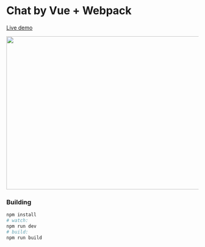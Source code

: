 # Chat by Vue + Webpack

[Live demo](http://coffcer.github.io/vue-chat/)

<img width="600" height="400" src="http://coffcer.github.io/vue-chat/build/images/intro.jpg">

### Building

``` bash
npm install
# watch:
npm run dev
# build:
npm run build
```
